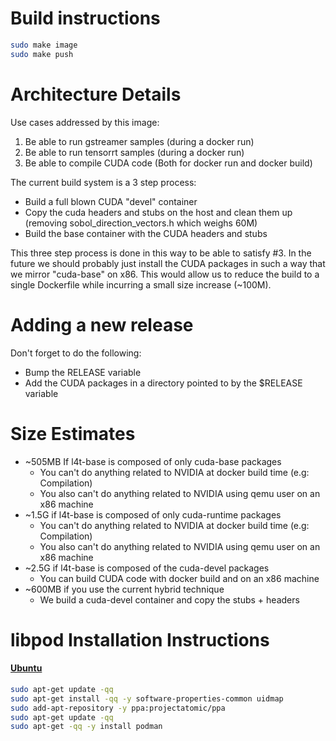 # Build instructions

```bash
sudo make image
sudo make push
```

# Architecture Details

Use cases addressed by this image:
1) Be able to run gstreamer samples (during a docker run)
2) Be able to run tensorrt samples (during a docker run)
3) Be able to compile CUDA code (Both for docker run and docker build)

The current build system is a 3 step process:
- Build a full blown CUDA "devel" container
- Copy the cuda headers and stubs on the host and clean them up (removing sobol_direction_vectors.h which weighs 60M)
- Build the base container with the CUDA headers and stubs

This three step process is done in this way to be able to satisfy #3.
In the future we should probably just install the CUDA packages in such a way that we mirror "cuda-base" on x86.
This would allow us to reduce the build to a single Dockerfile while incurring a small size increase (~100M).

# Adding a new release

Don't forget to do the following:
- Bump the RELEASE variable
- Add the CUDA packages in a directory pointed to by the $RELEASE variable

# Size Estimates

* ~505MB If l4t-base is composed of only cuda-base packages
    * You can't do anything related to NVIDIA at docker build time (e.g: Compilation)
    * You also can't do anything related to NVIDIA using qemu user on an x86 machine
* ~1.5G if l4t-base is composed of only cuda-runtime packages
    * You can't do anything related to NVIDIA at docker build time (e.g: Compilation)
    * You also can't do anything related to NVIDIA using qemu user on an x86 machine
* ~2.5G if l4t-base is composed of the cuda-devel packages
    * You can build CUDA code with docker build and on an x86 machine
* ~600MB if you use the current hybrid technique
    * We build a cuda-devel container and copy the stubs + headers


# libpod Installation Instructions


#### [Ubuntu](https://www.ubuntu.com)

```bash
sudo apt-get update -qq
sudo apt-get install -qq -y software-properties-common uidmap
sudo add-apt-repository -y ppa:projectatomic/ppa
sudo apt-get update -qq
sudo apt-get -qq -y install podman
```

